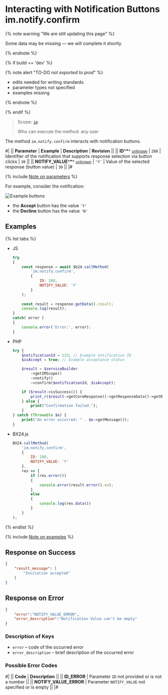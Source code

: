 # Interacting with Notification Buttons im.notify.confirm

{% note warning "We are still updating this page" %}

Some data may be missing — we will complete it shortly.

{% endnote %}

{% if build == 'dev' %}

{% note alert "TO-DO _not exported to prod_" %}

- edits needed for writing standards
- parameter types not specified
- examples missing

{% endnote %}

{% endif %}

> Scope: [`im`](../../scopes/permissions.md)
>
> Who can execute the method: any user

The method `im.notify.confirm` interacts with notification buttons.

#|
|| **Parameter** | **Example** | **Description** | **Revision** ||
|| **ID^*^**
[`unknown`](../../data-types.md) | `288` | Identifier of the notification that supports response selection via button clicks | `30` ||
|| **NOTIFY_VALUE^*^**
[`unknown`](../../data-types.md) | `'Y'` | Value of the selected response (button value) | `30` ||
|#

{% include [Note on parameters](../../../_includes/required.md) %}

For example, consider the notification:

![Example buttons](./_images/buttons_example.png)

- the **Accept** button has the value `'Y'`
- the **Decline** button has the value `'N'`

## Examples

{% list tabs %}

- JS

    ```js
    try
    {
        const response = await $b24.callMethod(
            'im.notify.confirm',
            {
                ID: 288,
                NOTIFY_VALUE: 'Y'
            }
        );
        
        const result = response.getData().result;
        console.log(result);
    }
    catch( error )
    {
        console.error('Error:', error);
    }
    ```

- PHP

    ```php
    try {
        $notificationId = 123; // Example notification ID
        $isAccept = true; // Example acceptance status

        $result = $serviceBuilder
            ->getIMScope()
            ->notify()
            ->confirm($notificationId, $isAccept);

        if ($result->isSuccess()) {
            print_r($result->getCoreResponse()->getResponseData()->getResult());
        } else {
            print("Confirmation failed.");
        }
    } catch (Throwable $e) {
        print("An error occurred: " . $e->getMessage());
    }
    ```

- BX24.js

    ```js
    BX24.callMethod(
        'im.notify.confirm',
        {
            ID: 288,
            NOTIFY_VALUE: 'Y'
        },
        res => {
            if (res.error())
            {
                console.error(result.error().ex);
            }
            else
            {
                console.log(res.data())
            }
        }
    );
    ```

{% endlist %}

{% include [Note on examples](../../../_includes/examples.md) %}

## Response on Success

```json
{
    "result_message": [
        "Invitation accepted"
    ]
}
```

## Response on Error

```json
{
    "error":"NOTIFY_VALUE_ERROR",
    "error_description":"Notification Value can't be empty"
}
```

### Description of Keys

- `error` – code of the occurred error
- `error_description` – brief description of the occurred error

### Possible Error Codes

#|
|| **Code** | **Description** ||
|| **ID_ERROR** | Parameter `ID` not provided or is not a number ||
|| **NOTIFY_VALUE_ERROR** | Parameter `NOTIFY_VALUE` not specified or is empty ||
|#
